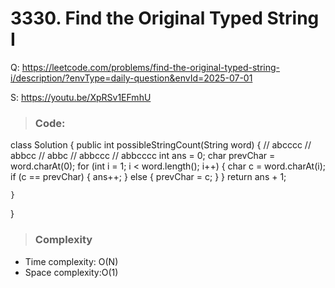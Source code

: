 # 3330. Find the Original Typed String I
Q: https://leetcode.com/problems/find-the-original-typed-string-i/description/?envType=daily-question&envId=2025-07-01

S: https://youtu.be/XpRSv1EFmhU
>### Code:

class Solution {
    public int possibleStringCount(String word) {
        // abcccc
        // abbcc
        // abbc
        // abbccc
        // abbcccc
        int ans = 0;
        char prevChar = word.charAt(0);
        for (int i = 1; i < word.length(); i++) {
            char c = word.charAt(i);
            if (c == prevChar) {
                ans++;
            } else {
                prevChar = c;
            }
        }
        return ans + 1;

    }
}


>### Complexity
- Time complexity: O(N)
- Space complexity:O(1)

